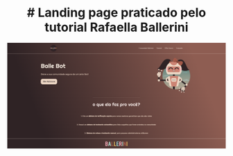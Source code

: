 
 <p align="center">
  <h1 align="center"># Landing page praticado pelo tutorial  Rafaella Ballerini</h1>
  <img src="https://github.com/AlanPrates/Baile-Bot/blob/main/layout.png" width="1080"/>
</a></p>
